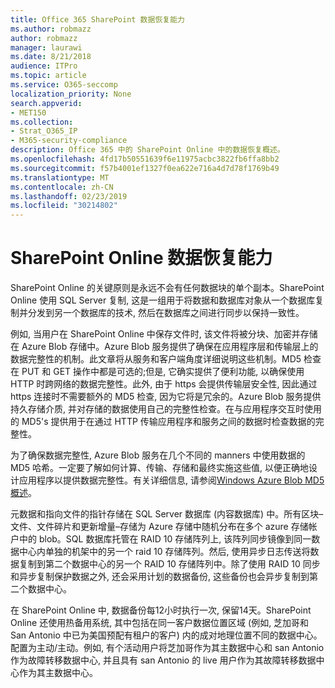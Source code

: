 ```yaml
---
title: Office 365 SharePoint 数据恢复能力
ms.author: robmazz
author: robmazz
manager: laurawi
ms.date: 8/21/2018
audience: ITPro
ms.topic: article
ms.service: O365-seccomp
localization_priority: None
search.appverid:
- MET150
ms.collection:
- Strat_O365_IP
- M365-security-compliance
description: Office 365 中的 SharePoint Online 中的数据恢复概述。
ms.openlocfilehash: 4fd17b50551639f6e11975acbc3822fb6ffa8bb2
ms.sourcegitcommit: f57b4001ef1327f0ea622e716a4d7d78f1769b49
ms.translationtype: MT
ms.contentlocale: zh-CN
ms.lasthandoff: 02/23/2019
ms.locfileid: "30214802"
---
```

# <a name="sharepoint-online-data-resiliency"></a>SharePoint Online 数据恢复能力
SharePoint Online 的关键原则是永远不会有任何数据块的单个副本。SharePoint Online 使用 SQL Server 复制, 这是一组用于将数据和数据库对象从一个数据库复制并分发到另一个数据库的技术, 然后在数据库之间进行同步以保持一致性。 

例如, 当用户在 SharePoint Online 中保存文件时, 该文件将被分块、加密并存储在 Azure Blob 存储中。Azure Blob 服务提供了确保在应用程序层和传输层上的数据完整性的机制。此文章将从服务和客户端角度详细说明这些机制。MD5 检查在 PUT 和 GET 操作中都是可选的;但是, 它确实提供了便利功能, 以确保使用 HTTP 时跨网络的数据完整性。此外, 由于 https 会提供传输层安全性, 因此通过 https 连接时不需要额外的 MD5 检查, 因为它将是冗余的。Azure Blob 服务提供持久存储介质, 并对存储的数据使用自己的完整性检查。在与应用程序交互时使用的 MD5's 提供用于在通过 HTTP 传输应用程序和服务之间的数据时检查数据的完整性。 

为了确保数据完整性, Azure Blob 服务在几个不同的 manners 中使用数据的 MD5 哈希。一定要了解如何计算、传输、存储和最终实施这些值, 以便正确地设计应用程序以提供数据完整性。有关详细信息, 请参阅[Windows Azure Blob MD5 概述](http://blogs.msdn.com/b/windowsazurestorage/archive/2011/02/18/windows-azure-blob-md5-overview.aspx)。 

元数据和指向文件的指针存储在 SQL Server 数据库 (内容数据库) 中。所有区块–文件、文件碎片和更新增量–存储为 Azure 存储中随机分布在多个 azure 存储帐户中的 blob。SQL 数据库托管在 RAID 10 存储阵列上, 该阵列同步镜像到同一数据中心内单独的机架中的另一个 raid 10 存储阵列。然后, 使用异步日志传送将数据复制到第二个数据中心的另一个 RAID 10 存储阵列中。除了使用 RAID 10 同步和异步复制保护数据之外, 还会采用计划的数据备份, 这些备份也会异步复制到第二个数据中心。 

在 SharePoint Online 中, 数据备份每12小时执行一次, 保留14天。SharePoint Online 还使用热备用系统, 其中包括在同一客户数据位置区域 (例如, 芝加哥和 San Antonio 中已为美国预配有租户的客户) 内的成对地理位置不同的数据中心。配置为主动/主动。例如, 有个活动用户将芝加哥作为其主数据中心和 san Antonio 作为故障转移数据中心, 并且具有 san Antonio 的 live 用户作为其故障转移数据中心作为其主数据中心。 